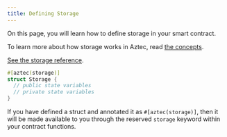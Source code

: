 ```yaml
---
title: Defining Storage
---
```


On this page, you will learn how to define storage in your smart contract.

To learn more about how storage works in Aztec, read [the concepts](/guides/guides/smart_contracts/writing_contracts/storage/storage_slots).

[See the storage reference](/aztec/concepts/storage/index.md).

```rust
#[aztec(storage)]
struct Storage {
  // public state variables
  // private state variables
}
```

If you have defined a struct and annotated it as `#[aztec(storage)]`, then it will be made available to you through the reserved `storage` keyword within your contract functions.
